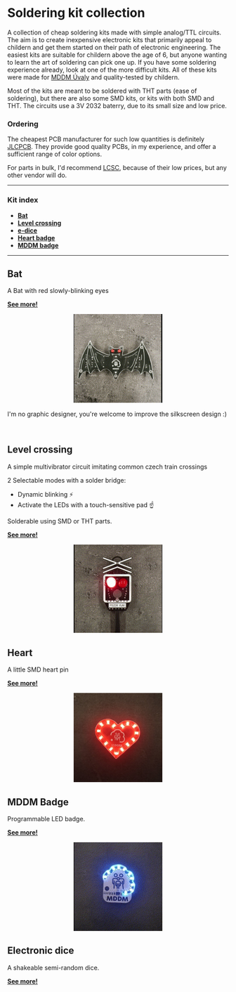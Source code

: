# Soldering kit collection
A collection of cheap soldering kits made with simple analog/TTL circuits. 
The aim is to create inexpensive electronic kits that primarily appeal to childern and get them started on their path of electronic engineering. The easiest kits are suitable for childern above the age of 6, but anyone wanting to learn the art of soldering can pick one up.
If you have some soldering experience already, look at one of the more difficult kits.
All of these kits were made for [MDDM Úvaly](https://www.mddmuvaly.cz/) and quality-tested by childern. 

Most of the kits are meant to be soldered with THT parts (ease of soldering), but there are also some SMD kits, or kits with both SMD and THT. 
The circuits use a 3V 2032 baterry, due to its small size and low price.

### Ordering
The cheapest PCB manufacturer for such low quantities is definitely [JLCPCB](https://www.jlcpcb.com/). They provide good quality PCBs, in my experience, and offer a sufficient range of color options.

For parts in bulk, I'd recommend [LCSC](https://www.lcsc.com/), because of their low prices, but any other vendor will do.

---

### Kit index
- [**Bat**](#bat)
- [**Level crossing**](#level-crossing)
- [**e-dice**](#electronic-dice)
- [**Heart badge**](#heart)
- [**MDDM badge**](#mddm-badge)

---

## Bat 

A Bat with red slowly-blinking eyes

[**See more!**](bat/README.md)

<p align='center'> <a href="bat/doc/bat-video.gif" target="_blank"><img width=40% src='bat/doc/bat-video.gif'></a> </p>

I'm no graphic designer, you're welcome to improve the silkscreen design :)

<br>

## Level crossing

A simple multivibrator circuit imitating common czech train crossings 

2 Selectable modes with a solder bridge: 
- Dynamic blinking :zap:
- Activate the LEDs with a touch-sensitive pad :point_up:

Solderable using SMD or THT parts.

[**See more!**](/crossing/README.md)

<p align='center'> <a href="crossing/doc/crossing-video.gif" target="_blank"><img width=40% src='crossing/doc/crossing-video.gif'></a> </p>

## Heart

A little SMD heart pin

[**See more!**](/heart-badge/README.md)

<p align='center'> <a href="heart-badge/doc/heart.png" target="_blank"><img width=40% src='heart-badge/doc/heart.png'></a> </p>

## MDDM Badge

Programmable LED badge.

[**See more!**](/mddm-badge/README.md)

<p align='center'> <a href="mddm-badge/doc/mddm-badge-video.gif" target="_blank"><img width=40% src="mddm-badge/doc/mddm-badge-video.gif"></a> </p>

## Electronic dice

A shakeable semi-random dice.

[**See more!**](/e-dice/README.md)


